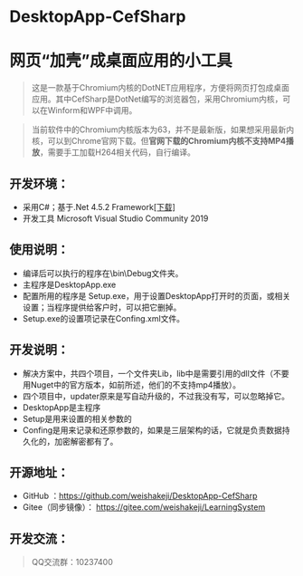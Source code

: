 # DesktopApp-CefSharp
# 网页“加壳”成桌面应用的小工具
> 这是一款基于Chromium内核的DotNET应用程序，方便将网页打包成桌面应用。其中CefSharp是DotNet编写的浏览器包，采用Chromium内核，可以在Winform和WPF中调用。

> 当前软件中的Chromium内核版本为63，并不是最新版，如果想采用最新内核，可以到Chrome官网下载。但<b>官网下载的Chromium内核不支持MP4播放</b>，需要手工加载H264相关代码，自行编译。

## 开发环境：
* 采用C#；基于.Net 4.5.2 Framework<a href="https://www.microsoft.com/en-us/download/details.aspx?id=42642" target="_blank" size=12>[下载]</a>
* 开发工具 Microsoft Visual Studio Community 2019

## 使用说明：
* 编译后可以执行的程序在\bin\Debug文件夹。
* 主程序是DesktopApp.exe
* 配置所用的程序是 Setup.exe，用于设置DesktopApp打开时的页面，或相关设置；当程序提供给客户时，可以把它删掉。
* Setup.exe的设置项记录在Confing.xml文件。

## 开发说明：
* 解决方案中，共四个项目，一个文件夹Lib，lib中是需要引用的dll文件（不要用Nuget中的官方版本，如前所述，他们的不支持mp4播放）。
* 四个项目中，updater原来是写自动升级的，不过我没有写，可以忽略掉它。
* DesktopApp是主程序
* Setup是用来设置的相关参数的
* Confing是用来记录和还原参数的，如果是三层架构的话，它就是负责数据持久化的，加密解密都有了。

## 开源地址：
* GitHub ：<a href="https://github.com/weishakeji/DesktopApp-CefSharp" target="_blank">https://github.com/weishakeji/DesktopApp-CefSharp</a> 
* Gitee（同步镜像）： <a href="https://gitee.com/weishakeji/LearningSystem" target="_blank">https://gitee.com/weishakeji/LearningSystem</a> 


## 开发交流：
>QQ交流群：10237400